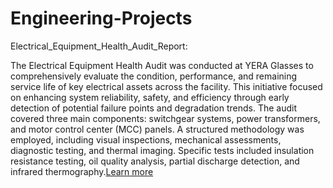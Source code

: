 # Engineering-Projects

Electrical_Equipment_Health_Audit_Report: 

The Electrical Equipment Health Audit was conducted at YERA Glasses to comprehensively evaluate the condition,
performance, and remaining service life of key electrical assets across the facility. This initiative focused
on enhancing system reliability, safety, and efficiency through early detection of potential failure points
and degradation trends. The audit covered three main components: switchgear systems, power transformers, and motor
control center (MCC) panels. A structured methodology was employed, including visual inspections,
mechanical assessments, diagnostic testing, and thermal imaging. Specific tests included insulation
resistance testing, oil quality analysis, partial discharge detection, and infrared thermography.[Learn more](Electrical_Equipment_Health_Audit_Report.pdf)
